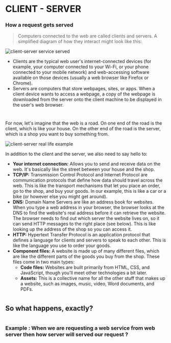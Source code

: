 # CLIENT - SERVER

### How a request gets served
> Computers connected to the web are called clients and servers. A simplified diagram of how they interact might look like this:

![client-server service served](https://mdn.mozillademos.org/files/8973/Client-server.jpg)

>
* Clients are the typical web user's internet-connected devices (for example, your computer connected to your Wi-Fi, or your phone connected to your mobile network) and web-accessing software available on those devices (usually a web browser like Firefox or Chrome).
* Servers are computers that store webpages, sites, or apps. When a client device wants to access a webpage, a copy of the webpage is downloaded from the server onto the client machine to be displayed in the user's web browser.

#

For now, let's imagine that the web is a road. On one end of the road is the client, which is like your house. On the other end of the road is the server, which is a shop you want to buy something from.

![client-server real life example](https://mdn.mozillademos.org/files/9749/road.jpg=300X300)

In addition to the client and the server, we also need to say hello to:

* **Your internet connection:** Allows you to send and receive data on the web. It's basically like the street between your house and the shop.
* **TCP/IP:** Transmission Control Protocol and Internet Protocol are communication protocols that define how data should travel across the web. This is like the transport mechanisms that let you place an order, go to the shop, and buy your goods. In our example, this is like a car or a bike (or however else you might get around).
* **DNS:** Domain Name Servers are like an address book for websites. When you type a web address in your browser, the browser looks at the DNS to find the website's real address before it can retrieve the website. The browser needs to find out which server the website lives on, so it can send HTTP messages to the right place (see below). This is like looking up the address of the shop so you can access it.
* **HTTP:** Hypertext Transfer Protocol is an application protocol that defines a language for clients and servers to speak to each other. This is like the language you use to order your goods.
* **Component files:** A website is made up of many different files, which are like the different parts of the goods you buy from the shop. These files come in two main types:
  * **Code files:** Websites are built primarily from HTML, CSS, and JavaScript, though you'll meet other technologies a bit later.
  * **Assets:** This is a collective name for all the other stuff that makes up a website, such as images, music, video, Word documents, and PDFs.

#

## So what happens, exactly?
#
### Example : When we are requesting a web service from web server then how server will served our request ?

